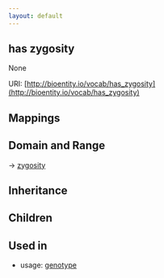 ```yaml
---
layout: default
---
```


## has zygosity


None

URI: [http://bioentity.io/vocab/has_zygosity](http://bioentity.io/vocab/has_zygosity)
## Mappings


## Domain and Range

 -> [zygosity](Zygosity.html)

## Inheritance


## Children


## Used in

 *  usage: [genotype](Genotype.html)
